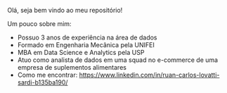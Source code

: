 Olá, seja bem vindo ao meu repositório!

Um pouco sobre mim:
- Possuo 3 anos de experiência na área de dados
- Formado em Engenharia Mecânica pela UNIFEI
- MBA em Data Science e Analytics pela USP
- Atuo como analista de dados em uma squad no e-commerce de uma empresa de suplementos alimentares
- Como me encontrar: https://www.linkedin.com/in/ruan-carlos-lovatti-sardi-b135ba190/

<!---
ruanlovatti/ruanlovatti is a ✨ special ✨ repository because its `README.md` (this file) appears on your GitHub profile.
You can click the Preview link to take a look at your changes.
--->
